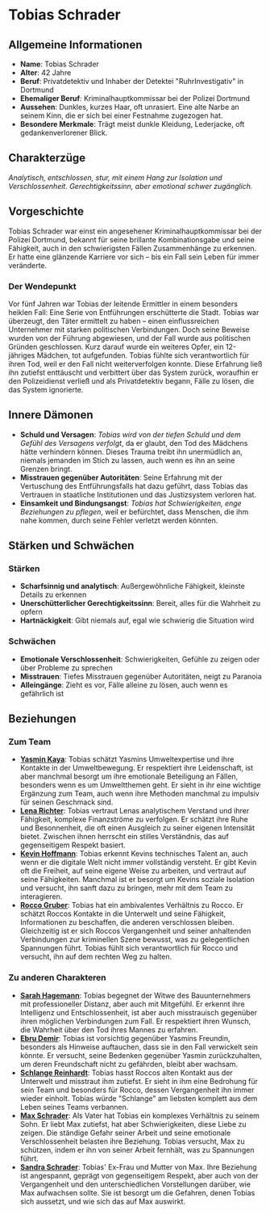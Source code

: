 # Tobias Schrader

## Allgemeine Informationen
- **Name**: Tobias Schrader
- **Alter**: 42 Jahre
- **Beruf**: Privatdetektiv und Inhaber der Detektei "RuhrInvestigativ" in Dortmund
- **Ehemaliger Beruf**: Kriminalhauptkommissar bei der Polizei Dortmund
- **Aussehen**: Dunkles, kurzes Haar, oft unrasiert. Eine alte Narbe an seinem Kinn, die er sich bei einer Festnahme zugezogen hat.
- **Besondere Merkmale**: Trägt meist dunkle Kleidung, Lederjacke, oft gedankenverlorener Blick.

## Charakterzüge
*Analytisch, entschlossen, stur, mit einem Hang zur Isolation und Verschlossenheit. Gerechtigkeitssinn, aber emotional schwer zugänglich.*

## Vorgeschichte
Tobias Schrader war einst ein angesehener Kriminalhauptkommissar bei der Polizei Dortmund, bekannt für seine brillante Kombinationsgabe und seine Fähigkeit, auch in den schwierigsten Fällen Zusammenhänge zu erkennen. Er hatte eine glänzende Karriere vor sich – bis ein Fall sein Leben für immer veränderte.

### Der Wendepunkt
Vor fünf Jahren war Tobias der leitende Ermittler in einem besonders heiklen Fall: Eine Serie von Entführungen erschütterte die Stadt. Tobias war überzeugt, den Täter ermittelt zu haben – einen einflussreichen Unternehmer mit starken politischen Verbindungen. Doch seine Beweise wurden von der Führung abgewiesen, und der Fall wurde aus politischen Gründen geschlossen. Kurz darauf wurde ein weiteres Opfer, ein 12-jähriges Mädchen, tot aufgefunden. Tobias fühlte sich verantwortlich für ihren Tod, weil er den Fall nicht weiterverfolgen konnte. Diese Erfahrung ließ ihn zutiefst enttäuscht und verbittert über das System zurück, woraufhin er den Polizeidienst verließ und als Privatdetektiv begann, Fälle zu lösen, die das System ignorierte.

## Innere Dämonen
- **Schuld und Versagen**: *Tobias wird von der tiefen Schuld und dem Gefühl des Versagens verfolgt*, da er glaubt, den Tod des Mädchens hätte verhindern können. Dieses Trauma treibt ihn unermüdlich an, niemals jemanden im Stich zu lassen, auch wenn es ihn an seine Grenzen bringt.
- **Misstrauen gegenüber Autoritäten**: Seine Erfahrung mit der Vertuschung des Entführungsfalls hat dazu geführt, dass Tobias das Vertrauen in staatliche Institutionen und das Justizsystem verloren hat.
- **Einsamkeit und Bindungsangst**: *Tobias hat Schwierigkeiten, enge Beziehungen zu pflegen*, weil er befürchtet, dass Menschen, die ihm nahe kommen, durch seine Fehler verletzt werden könnten.

## Stärken und Schwächen
### Stärken
- **Scharfsinnig und analytisch**: Außergewöhnliche Fähigkeit, kleinste Details zu erkennen
- **Unerschütterlicher Gerechtigkeitssinn**: Bereit, alles für die Wahrheit zu opfern
- **Hartnäckigkeit**: Gibt niemals auf, egal wie schwierig die Situation wird

### Schwächen
- **Emotionale Verschlossenheit**: Schwierigkeiten, Gefühle zu zeigen oder über Probleme zu sprechen
- **Misstrauen**: Tiefes Misstrauen gegenüber Autoritäten, neigt zu Paranoia
- **Alleingänge**: Zieht es vor, Fälle alleine zu lösen, auch wenn es gefährlich ist

## Beziehungen
### Zum Team
- **[Yasmin Kaya](Yasmin%20Kaya.md)**: Tobias schätzt Yasmins Umweltexpertise und ihre Kontakte in der Umweltbewegung. Er respektiert ihre Leidenschaft, ist aber manchmal besorgt um ihre emotionale Beteiligung an Fällen, besonders wenn es um Umweltthemen geht. Er sieht in ihr eine wichtige Ergänzung zum Team, auch wenn ihre Methoden manchmal zu impulsiv für seinen Geschmack sind.
- **[Lena Richter](Lena%20Richter.md)**: Tobias vertraut Lenas analytischem Verstand und ihrer Fähigkeit, komplexe Finanzströme zu verfolgen. Er schätzt ihre Ruhe und Besonnenheit, die oft einen Ausgleich zu seiner eigenen Intensität bietet. Zwischen ihnen herrscht ein stilles Verständnis, das auf gegenseitigem Respekt basiert.
- **[Kevin Hoffmann](Kevin%20Hoffmann.md)**: Tobias erkennt Kevins technisches Talent an, auch wenn er die digitale Welt nicht immer vollständig versteht. Er gibt Kevin oft die Freiheit, auf seine eigene Weise zu arbeiten, und vertraut auf seine Fähigkeiten. Manchmal ist er besorgt um Kevins soziale Isolation und versucht, ihn sanft dazu zu bringen, mehr mit dem Team zu interagieren.
- **[Rocco Gruber](Rocco%20Gruber.md)**: Tobias hat ein ambivalentes Verhältnis zu Rocco. Er schätzt Roccos Kontakte in die Unterwelt und seine Fähigkeit, Informationen zu beschaffen, die anderen verschlossen bleiben. Gleichzeitig ist er sich Roccos Vergangenheit und seiner anhaltenden Verbindungen zur kriminellen Szene bewusst, was zu gelegentlichen Spannungen führt. Tobias fühlt sich verantwortlich für Rocco und versucht, ihn auf dem rechten Weg zu halten.

### Zu anderen Charakteren
- **[Sarah Hagemann](Sarah%20Hagemann.md)**: Tobias begegnet der Witwe des Bauunternehmers mit professioneller Distanz, aber auch mit Mitgefühl. Er erkennt ihre Intelligenz und Entschlossenheit, ist aber auch misstrauisch gegenüber ihren möglichen Verbindungen zum Fall. Er respektiert ihren Wunsch, die Wahrheit über den Tod ihres Mannes zu erfahren.
- **[Ebru Demir](Ebru%20Demir.md)**: Tobias ist vorsichtig gegenüber Yasmins Freundin, besonders als Hinweise auftauchen, dass sie in den Fall verwickelt sein könnte. Er versucht, seine Bedenken gegenüber Yasmin zurückzuhalten, um deren Freundschaft nicht zu gefährden, bleibt aber wachsam.
- **[Schlange Reinhardt](Schlange%20Reinhardt.md)**: Tobias hasst Roccos alten Kontakt aus der Unterwelt und misstraut ihm zutiefst. Er sieht in ihm eine Bedrohung für sein Team und besonders für Rocco, dessen Vergangenheit ihn immer wieder einholt. Tobias würde "Schlange" am liebsten komplett aus dem Leben seines Teams verbannen.
- **[Max Schrader](Max%20Schrader.md)**: Als Vater hat Tobias ein komplexes Verhältnis zu seinem Sohn. Er liebt Max zutiefst, hat aber Schwierigkeiten, diese Liebe zu zeigen. Die ständige Gefahr seiner Arbeit und seine emotionale Verschlossenheit belasten ihre Beziehung. Tobias versucht, Max zu schützen, indem er ihn von seiner Arbeit fernhält, was zu Spannungen führt.
- **[Sandra Schrader](Sandra%20Schrader.md)**: Tobias' Ex-Frau und Mutter von Max. Ihre Beziehung ist angespannt, geprägt von gegenseitigem Respekt, aber auch von der Vergangenheit und den unterschiedlichen Vorstellungen darüber, wie Max aufwachsen sollte. Sie ist besorgt um die Gefahren, denen Tobias sich aussetzt, und wie sich das auf Max auswirkt.